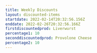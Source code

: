 ```yaml
---
title: Weekly Discounts
layout: discounted-items
startdate: 2022-02-14T20:32:56.156Z
enddate: 2022-02-26T20:32:56.166Z
firstdiscountedprod: Liverwurst
percentage1: 10
seconddiscountedprod: Provolone Cheese
percentage2: 10
---
```

